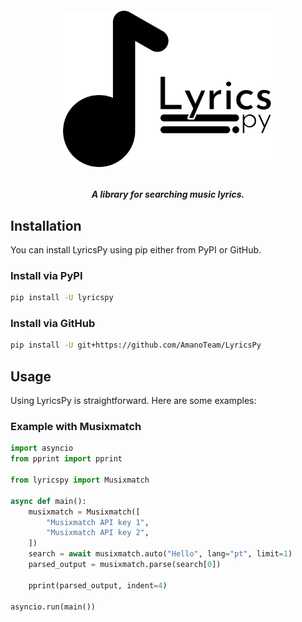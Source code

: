 <h6 align="center">
  <img src="https://raw.githubusercontent.com/edubr029/piics/master/i/011.png" alt="LyricsPy" height="250px">
  <h5 align="center">A library for searching music lyrics.</h5>
</h6>

## Installation

You can install LyricsPy using pip either from PyPI or GitHub.

### Install via PyPI

```bash
pip install -U lyricspy
```

### Install via GitHub

```bash
pip install -U git+https://github.com/AmanoTeam/LyricsPy
```

## Usage

Using LyricsPy is straightforward. Here are some examples:

### Example with Musixmatch

```python
import asyncio
from pprint import pprint

from lyricspy import Musixmatch

async def main():
    musixmatch = Musixmatch([
        "Musixmatch API key 1",
        "Musixmatch API key 2",
    ])
    search = await musixmatch.auto("Hello", lang="pt", limit=1)
    parsed_output = musixmatch.parse(search[0])

    pprint(parsed_output, indent=4)

asyncio.run(main())
```
